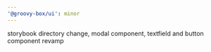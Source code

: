 ```yaml
---
'@groovy-box/ui': minor
---
```


storybook directory change, modal component, textfield and button component revamp
